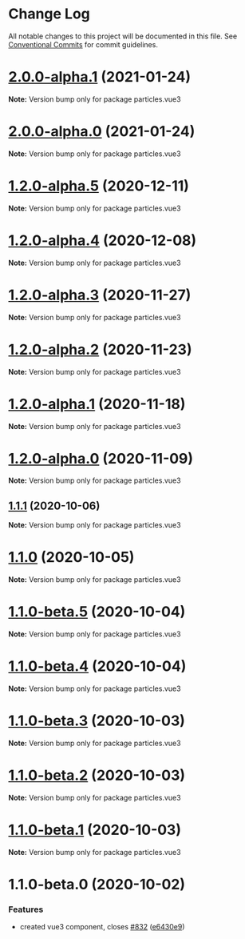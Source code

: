 # Change Log

All notable changes to this project will be documented in this file.
See [Conventional Commits](https://conventionalcommits.org) for commit guidelines.

# [2.0.0-alpha.1](https://github.com/matteobruni/tsparticles/compare/particles.vue3@1.2.0-alpha.5...particles.vue3@2.0.0-alpha.1) (2021-01-24)

**Note:** Version bump only for package particles.vue3





# [2.0.0-alpha.0](https://github.com/matteobruni/tsparticles/compare/particles.vue3@1.2.0-alpha.5...particles.vue3@2.0.0-alpha.0) (2021-01-24)

**Note:** Version bump only for package particles.vue3





# [1.2.0-alpha.5](https://github.com/matteobruni/tsparticles/compare/particles.vue3@1.2.0-alpha.4...particles.vue3@1.2.0-alpha.5) (2020-12-11)

**Note:** Version bump only for package particles.vue3





# [1.2.0-alpha.4](https://github.com/matteobruni/tsparticles/compare/particles.vue3@1.2.0-alpha.3...particles.vue3@1.2.0-alpha.4) (2020-12-08)

**Note:** Version bump only for package particles.vue3





# [1.2.0-alpha.3](https://github.com/matteobruni/tsparticles/compare/particles.vue3@1.2.0-alpha.2...particles.vue3@1.2.0-alpha.3) (2020-11-27)

**Note:** Version bump only for package particles.vue3





# [1.2.0-alpha.2](https://github.com/matteobruni/tsparticles/compare/particles.vue3@1.2.0-alpha.1...particles.vue3@1.2.0-alpha.2) (2020-11-23)

**Note:** Version bump only for package particles.vue3





# [1.2.0-alpha.1](https://github.com/matteobruni/tsparticles/compare/particles.vue3@1.2.0-alpha.0...particles.vue3@1.2.0-alpha.1) (2020-11-18)

**Note:** Version bump only for package particles.vue3





# [1.2.0-alpha.0](https://github.com/matteobruni/tsparticles/compare/particles.vue3@1.1.11...particles.vue3@1.2.0-alpha.0) (2020-11-09)

**Note:** Version bump only for package particles.vue3





## [1.1.1](https://github.com/matteobruni/tsparticles/compare/particles.vue3@1.1.0...particles.vue3@1.1.1) (2020-10-06)

**Note:** Version bump only for package particles.vue3





# [1.1.0](https://github.com/matteobruni/tsparticles/compare/particles.vue3@1.1.0-beta.5...particles.vue3@1.1.0) (2020-10-05)

**Note:** Version bump only for package particles.vue3





# [1.1.0-beta.5](https://github.com/matteobruni/tsparticles/compare/particles.vue3@1.1.0-beta.4...particles.vue3@1.1.0-beta.5) (2020-10-04)

**Note:** Version bump only for package particles.vue3





# [1.1.0-beta.4](https://github.com/matteobruni/tsparticles/compare/particles.vue3@1.1.0-beta.3...particles.vue3@1.1.0-beta.4) (2020-10-04)

**Note:** Version bump only for package particles.vue3





# [1.1.0-beta.3](https://github.com/matteobruni/tsparticles/compare/particles.vue3@1.1.0-beta.2...particles.vue3@1.1.0-beta.3) (2020-10-03)

**Note:** Version bump only for package particles.vue3





# [1.1.0-beta.2](https://github.com/matteobruni/tsparticles/compare/particles.vue3@1.1.0-beta.1...particles.vue3@1.1.0-beta.2) (2020-10-03)

**Note:** Version bump only for package particles.vue3





# [1.1.0-beta.1](https://github.com/matteobruni/tsparticles/compare/particles.vue3@1.1.0-beta.0...particles.vue3@1.1.0-beta.1) (2020-10-03)

**Note:** Version bump only for package particles.vue3





# 1.1.0-beta.0 (2020-10-02)


### Features

* created vue3 component, closes [#832](https://github.com/matteobruni/tsparticles/issues/832) ([e6430e9](https://github.com/matteobruni/tsparticles/commit/e6430e9162b6cb1ac72c38c02c70521d2e77d949))
